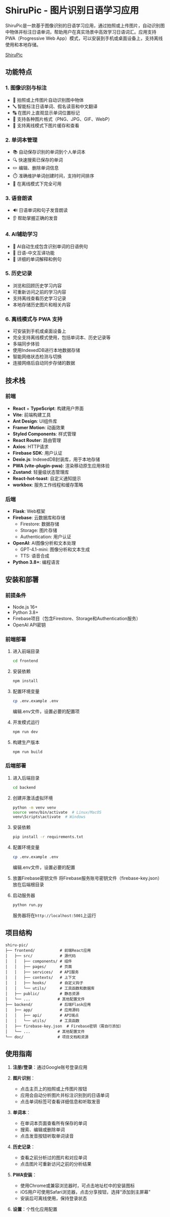 # ShiruPic - 图片识别日语学习应用
ShiruPic是一款基于图像识别的日语学习应用，通过拍照或上传图片，自动识别图中物体并标注日语单词，帮助用户在真实场景中高效学习日语词汇。应用支持PWA（Progressive Web App）模式，可以安装到手机或桌面设备上，支持离线使用和本地存储。

[ShiruPic](https://shiru-pic.com)

## 功能特点

### 1. 图像识别与标注
- 📸 拍照或上传图片自动识别图中物体
- 🔤 智能标注日语单词、假名读音和中文翻译
- 🔠 在图片上直观显示单词位置标记
- 📢 支持各种图片格式（PNG、JPG、GIF、WebP）
- 💾 支持离线模式下图片缓存和查看

### 2. 单词本管理
- 📚 自动保存识别的单词到个人单词本
- 🔍 快速搜索已保存的单词
- ✏️ 编辑、删除单词信息
- ⏱️ 准确维护单词创建时间，支持时间排序
- 📡 在离线模式下完全可用

### 3. 语音朗读
- 🔊 日语单词和句子发音朗读
- 👂 帮助掌握正确的发音

### 4. AI辅助学习
- 🤖 AI自动生成包含识别单词的日语例句
- 🔄 日语-中文互译功能
- 📝 详细的单词解释和例句

### 5. 历史记录
- 浏览和回顾历史学习内容
- 可重新访问之前的学习内容
- 支持离线查看历史学习记录
- 本地存储历史图片和相关内容

### 6. 离线模式与 PWA 支持
- 可安装到手机或桌面设备上
- 完全支持离线模式使用，包括单词本、历史记录等
- 多端同步体验
- 使用IndexedDB进行本地数据存储
- 智能网络状态检测与切换
- 连接网络后自动同步存储的数据

## 技术栈

### 前端
- **React** + **TypeScript**: 构建用户界面
- **Vite**: 前端构建工具
- **Ant Design**: UI组件库
- **Framer Motion**: 动画效果
- **Styled Components**: 样式管理
- **React Router**: 路由管理
- **Axios**: HTTP请求
- **Firebase SDK**: 用户认证
- **Dexie.js**: IndexedDB封装库，用于本地存储
- **PWA (vite-plugin-pwa)**: 渲染移动原生应用体验
- **Zustand**: 轻量级状态管理库
- **React-hot-toast**: 自定义通知提示
- **workbox**: 服务工作线程和缓存策略

### 后端
- **Flask**: Web框架
- **Firebase**: 云数据库和存储
  - Firestore: 数据存储
  - Storage: 图片存储
  - Authentication: 用户认证
- **OpenAI**: AI图像分析和文本处理
  - GPT-4.1-mini: 图像分析和文本生成
  - TTS: 语音合成
- **Python 3.8+**: 编程语言

## 安装和部署

### 前提条件
- Node.js 16+
- Python 3.8+
- Firebase项目（包含Firestore、Storage和Authentication服务）
- OpenAI API密钥

### 前端部署

1. 进入前端目录
   ```bash
   cd frontend
   ```

2. 安装依赖
   ```bash
   npm install
   ```

3. 配置环境变量
   ```bash
   cp .env.example .env
   ```
   编辑.env文件，设置必要的配置项

4. 开发模式运行
   ```bash
   npm run dev
   ```

5. 构建生产版本
   ```bash
   npm run build
   ```

### 后端部署

1. 进入后端目录
   ```bash
   cd backend
   ```

2. 创建并激活虚拟环境
   ```bash
   python -m venv venv
   source venv/bin/activate  # Linux/MacOS
   venv\Scripts\activate  # Windows
   ```

3. 安装依赖
   ```bash
   pip install -r requirements.txt
   ```

4. 配置环境变量
   ```bash
   cp .env.example .env
   ```
   编辑.env文件，设置必要的配置

5. 放置Firebase密钥文件
   将Firebase服务账号密钥文件（firebase-key.json）放在后端根目录

6. 启动服务器
   ```bash
   python run.py
   ```
   服务器将在`http://localhost:5001`上运行

## 项目结构

```
shiru-pic/
├── frontend/           # 前端React应用
│   ├── src/            # 源代码
│   │   ├── components/ # 组件
│   │   ├── pages/      # 页面
│   │   ├── services/   # API服务
│   │   ├── contexts/   # 上下文
│   │   ├── hooks/      # 自定义钩子
│   │   └── utils/      # 工具函数和数据库
│   ├── public/         # 静态资源
│   └── ...            # 其他配置文件
├── backend/            # 后端Flask应用
│   ├── app/            # 应用源码
│   │   ├── api/        # API端点
│   │   └── utils/      # 工具函数
│   ├── firebase-key.json  # Firebase密钥（需自行添加）
│   └── ...            # 其他配置文件
└── doc/               # 项目文档和资源
```

## 使用指南

1. **注册/登录**：通过Google账号登录应用

2. **图片识别**：
   - 点击主页上的拍照或上传图片按钮
   - 应用会自动分析图片并标注识别到的日语单词
   - 点击单词标签可查看详细信息和听取发音

3. **单词本**：
   - 在单词本页面查看所有保存的单词
   - 搜索、编辑或删除单词
   - 点击发音按钮听取单词读音

4. **历史记录**：
   - 查看之前分析过的图片和对应单词
   - 点击图片可重新访问之前的分析结果

5. **PWA安装**：
   - 使用Chrome或兼容浏览器时，可点击地址栏中的安装图标
   - iOS用户可使用Safari浏览器，点击分享按钮，选择“添加到主屏幕”
   - 安装后可离线使用，保持登录状态

6. **设置**：个性化应用配置